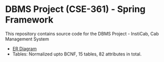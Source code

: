 # DBMS Project (CSE-361) - Spring Framework

This repository contains source code for the DBMS Project - InstiCab, Cab Management System

- [ER Diagram](erdiagram.jpeg)
- Tables: Normalized upto BCNF, 15 tables, 82 attributes in total.
